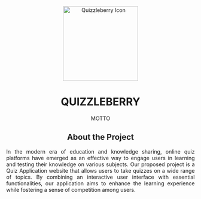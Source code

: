 <div align="center">
<img src="https://github.com/user-attachments/assets/43e6eb97-d7cb-4ba4-996c-550e8c5a4108" alt="Quizzleberry Icon" width="200" height="auto" />
<h1>QUIZZLEBERRY</h1>

  <p align="center">
    MOTTO
  </p>

  <h2 align="center">About the Project</h2>
  
  <p align="justify">
    In the modern era of education and knowledge sharing, online quiz platforms have emerged as an effective way to engage users in learning and testing their knowledge on various subjects. Our proposed project is a Quiz Application website that allows users to take quizzes on a wide range of topics. By combining an interactive user interface with essential functionalities, our application aims to enhance the learning experience while fostering a sense of competition among users.
</div>
